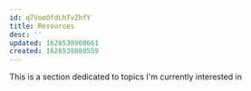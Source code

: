 ```yaml
---
id: q7VooOfdLhTvZhfY
title: Resources
desc: ''
updated: 1626538908661
created: 1626538880559
---
```



This is a section dedicated to topics I'm currently interested in
